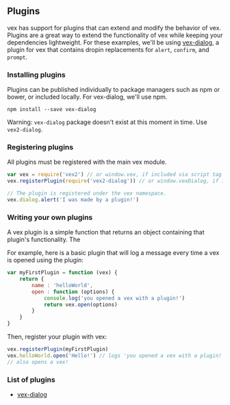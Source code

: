 ## Plugins

vex has support for plugins that can extend and modify the behavior of vex.
Plugins are a great way to extend the functionality of vex while keeping your dependencies lightweight.
For these examples, we'll be using [vex-dialog](https://github.com/bbatliner/vex2-dialog), a plugin for vex that contains dropin replacements for `alert`, `confirm`, and `prompt`.

### Installing plugins

Plugins can be published individually to package managers such as npm or bower, or included locally. For vex-dialog, we'll use npm.

```
npm install --save vex-dialog
```
Warning: `vex-dialog` package doesn't exist at this moment in time. Use `vex2-dialog`.

### Registering plugins

All plugins must be registered with the main vex module.

```javascript
var vex = require('vex2') // or window.vex, if included via script tag
vex.registerPlugin(require('vex2-dialog')) // or window.vexDialog, if included via script tag

// The plugin is registered under the vex namespace.
vex.dialog.alert('I was made by a plugin!')
```

### Writing your own plugins

A vex plugin is a simple function that returns an object containing that plugin's functionality. The 

For example, here is a basic plugin that will log a message every time a vex is opened using the plugin:

```javascript
var myFirstPlugin = function (vex) {
    return {
        name : 'helloWorld',
        open : function (options) {
            console.log('you opened a vex with a plugin!')
            return vex.open(options)
        }
    }
}
```

Then, register your plugin with vex:

```javascript
vex.registerPlugin(myFirstPlugin)
vex.helloWorld.open('Hello!') // logs 'you opened a vex with a plugin!'
// also opens a vex!
```

### List of plugins

- [vex-dialog](https://github.com/bbatliner/vex2-dialog)
